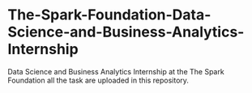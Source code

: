 # The-Spark-Foundation-Data-Science-and-Business-Analytics-Internship
Data Science and Business Analytics Internship at the The Spark Foundation all the task are uploaded in this repository.
